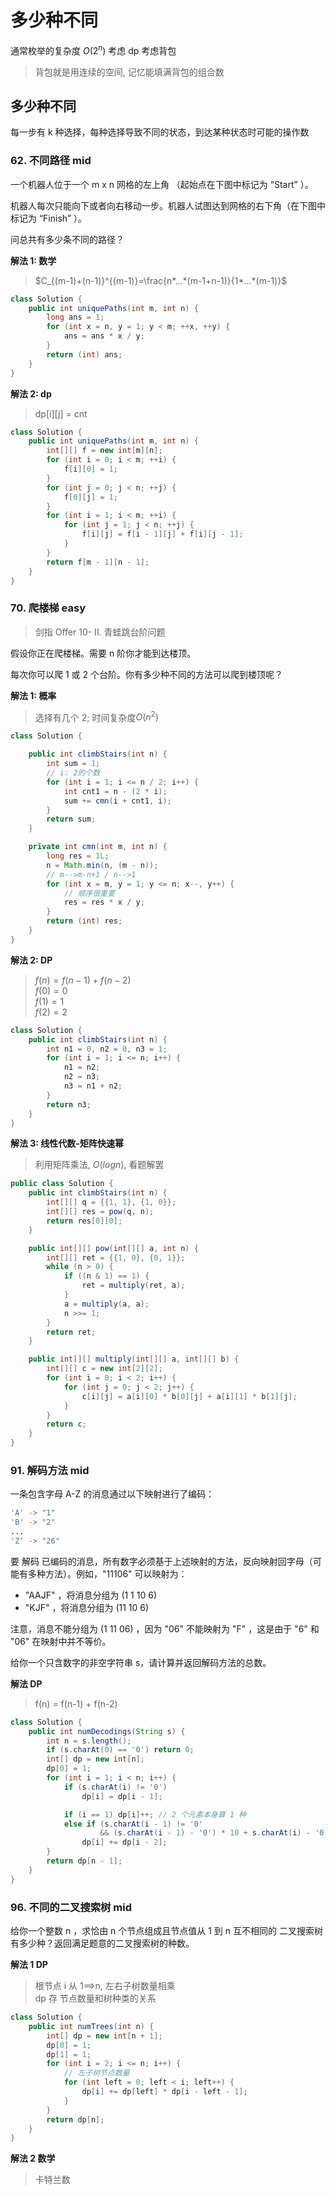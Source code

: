 # 多少种不同

通常枚举的复杂度 $O(2^n)$
考虑 dp
考虑背包

> 背包就是用连续的空间, 记忆能填满背包的组合数

## 多少种不同

每一步有 k 种选择，每种选择导致不同的状态，到达某种状态时可能的操作数

### 62. 不同路径 mid

一个机器人位于一个 m x n 网格的左上角 （起始点在下图中标记为 “Start” ）。

机器人每次只能向下或者向右移动一步。机器人试图达到网格的右下角（在下图中标记为 “Finish” ）。

问总共有多少条不同的路径？

**解法 1: 数学**

> $C_{(m-1)+(n-1)}^{(m-1)}=\frac{n*...*(m-1+n-1)}{1*...*(m-1)}$

```java
class Solution {
    public int uniquePaths(int m, int n) {
        long ans = 1;
        for (int x = n, y = 1; y < m; ++x, ++y) {
            ans = ans * x / y;
        }
        return (int) ans;
    }
}
```

**解法 2: dp**

> dp[i][j] = cnt

```java
class Solution {
    public int uniquePaths(int m, int n) {
        int[][] f = new int[m][n];
        for (int i = 0; i < m; ++i) {
            f[i][0] = 1;
        }
        for (int j = 0; j < n; ++j) {
            f[0][j] = 1;
        }
        for (int i = 1; i < m; ++i) {
            for (int j = 1; j < n; ++j) {
                f[i][j] = f[i - 1][j] + f[i][j - 1];
            }
        }
        return f[m - 1][n - 1];
    }
}
```

### 70. 爬楼梯 easy

> 剑指 Offer 10- II. 青蛙跳台阶问题

假设你正在爬楼梯。需要 n 阶你才能到达楼顶。

每次你可以爬 1 或 2 个台阶。你有多少种不同的方法可以爬到楼顶呢？

**解法 1: 概率**

> 选择有几个 2; 时间复杂度$O(n^2)$

```java
class Solution {

    public int climbStairs(int n) {
        int sum = 1;
        // i: 2的个数
        for (int i = 1; i <= n / 2; i++) {
            int cnt1 = n - (2 * i);
            sum += cmn(i + cnt1, i);
        }
        return sum;
    }

    private int cmn(int m, int n) {
        long res = 1L;
        n = Math.min(n, (m - n));
        // m-->m-n+1 / n-->1
        for (int x = m, y = 1; y <= n; x--, y++) {
            // 顺序很重要
            res = res * x / y;
        }
        return (int) res;
    }
}
```

**解法 2: DP**

> $f(n)=f(n-1)+f(n-2)$  
> $f(0) = 0$  
> $f(1) = 1$  
> $f(2) = 2$

```java
class Solution {
    public int climbStairs(int n) {
        int n1 = 0, n2 = 0, n3 = 1;
        for (int i = 1; i <= n; i++) {
            n1 = n2;
            n2 = n3;
            n3 = n1 + n2;
        }
        return n3;
    }
}
```

**解法 3: 线性代数-矩阵快速幂**

> 利用矩阵乘法, $O(logn)$, 看题解罢

```java
public class Solution {
    public int climbStairs(int n) {
        int[][] q = {{1, 1}, {1, 0}};
        int[][] res = pow(q, n);
        return res[0][0];
    }

    public int[][] pow(int[][] a, int n) {
        int[][] ret = {{1, 0}, {0, 1}};
        while (n > 0) {
            if ((n & 1) == 1) {
                ret = multiply(ret, a);
            }
            a = multiply(a, a);
            n >>= 1;
        }
        return ret;
    }

    public int[][] multiply(int[][] a, int[][] b) {
        int[][] c = new int[2][2];
        for (int i = 0; i < 2; i++) {
            for (int j = 0; j < 2; j++) {
                c[i][j] = a[i][0] * b[0][j] + a[i][1] * b[1][j];
            }
        }
        return c;
    }
}
```

### 91. 解码方法 mid

一条包含字母 A-Z 的消息通过以下映射进行了编码：

```sh
'A' -> "1"
'B' -> "2"
...
'Z' -> "26"
```

要 解码 已编码的消息，所有数字必须基于上述映射的方法，反向映射回字母（可能有多种方法）。例如，"11106" 可以映射为：

-   "AAJF" ，将消息分组为 (1 1 10 6)
-   "KJF" ，将消息分组为 (11 10 6)

注意，消息不能分组为 (1 11 06) ，因为 "06" 不能映射为 "F" ，这是由于 "6" 和 "06" 在映射中并不等价。

给你一个只含数字的非空字符串 s，请计算并返回解码方法的总数。

**解法 DP**

> f(n) = f(n-1) + f(n-2)

```java
class Solution {
    public int numDecodings(String s) {
        int n = s.length();
        if (s.charAt(0) == '0') return 0;
        int[] dp = new int[n];
        dp[0] = 1;
        for (int i = 1; i < n; i++) {
            if (s.charAt(i) != '0')
                dp[i] = dp[i - 1];

            if (i == 1) dp[i]++; // 2 个元素本身算 1 种
            else if (s.charAt(i - 1) != '0'
                    && (s.charAt(i - 1) - '0') * 10 + s.charAt(i) - '0' <= 26)
                dp[i] += dp[i - 2];
        }
        return dp[n - 1];
    }
}
```

### 96. 不同的二叉搜索树 mid

给你一个整数 n ，求恰由 n 个节点组成且节点值从 1 到 n 互不相同的 二叉搜索树 有多少种？返回满足题意的二叉搜索树的种数。

**解法 1 DP**

> 根节点 i 从 1==>n, 左右子树数量相乘  
> dp 存 节点数量和树种类的关系

```java
class Solution {
    public int numTrees(int n) {
        int[] dp = new int[n + 1];
        dp[0] = 1;
        dp[1] = 1;
        for (int i = 2; i <= n; i++) {
            // 左子树节点数量
            for (int left = 0; left < i; left++) {
                dp[i] += dp[left] * dp[i - left - 1];
            }
        }
        return dp[n];
    }
}
```

**解法 2 数学**

> 卡特兰数
